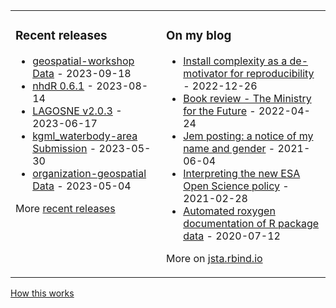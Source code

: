 
<table><tr><td valign="top">

### Recent releases
<!-- recent_releases starts -->
* [geospatial-workshop Data](https://github.com/datacarpentry/geospatial-workshop/releases/tag/2023-09) - 2023-09-18
* [nhdR 0.6.1](https://github.com/jsta/nhdR/releases/tag/0.6.1) - 2023-08-14
* [LAGOSNE v2.0.3](https://github.com/cont-limno/LAGOSNE/releases/tag/v2.0.3) - 2023-06-17
* [kgml_waterbody-area Submission](https://github.com/GLEON/kgml_waterbody-area/releases/tag/v0.0.2) - 2023-05-30
* [organization-geospatial Data](https://github.com/datacarpentry/organization-geospatial/releases/tag/2023.05) - 2023-05-04
<!-- recent_releases ends -->
More [recent releases](https://github.com/jsta/jsta/blob/main/releases.md)
</td><td valign="top">

### On my blog
<!-- blog starts -->
* [Install complexity as a de-motivator for reproducibility](https://jsta.rbind.io/blog/are-r-project-dependencies-getting-more-numerous-over-time/) - 2022-12-26
* [Book review - The Ministry for the Future](https://jsta.rbind.io/blog/the-ministry-for-the-future/) - 2022-04-24
* [Jem posting: a notice of my name and gender](https://jsta.rbind.io/blog/jem-posting/) - 2021-06-04
* [Interpreting the new ESA Open Science policy](https://jsta.rbind.io/blog/esa-data-policy/) - 2021-02-28
* [Automated roxygen documentation of R package data](https://jsta.rbind.io/blog/automated-roxygen-documentation-of-r-package-data/) - 2020-07-12
<!-- blog ends -->
More on [jsta.rbind.io](https://jsta.rbind.io)
</td></tr></table>

<a href="https://simonwillison.net/2020/Jul/10/self-updating-profile-readme/">How this works</a>
